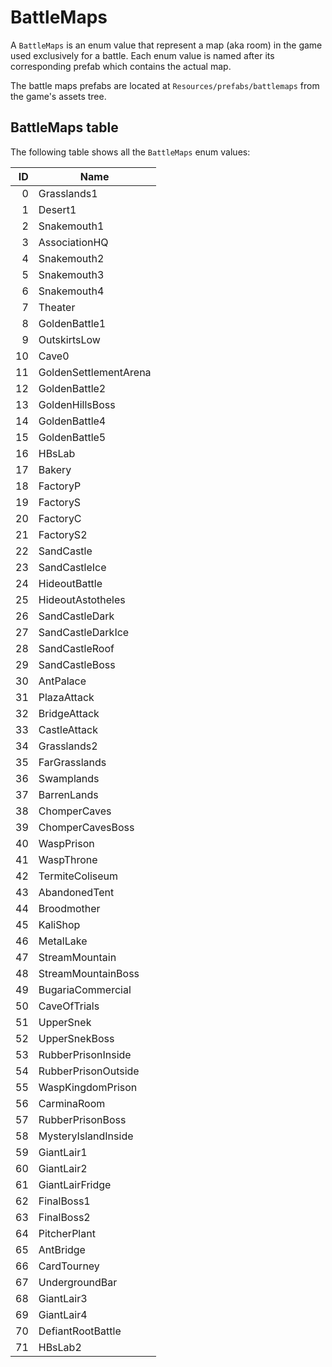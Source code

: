 # BattleMaps
A `BattleMaps` is an enum value that represent a map (aka room) in the game used exclusively for a battle. Each enum value is named after its corresponding prefab which contains the actual map.

The battle maps prefabs are located at `Resources/prefabs/battlemaps` from the game's assets tree. 

## BattleMaps table
The following table shows all the `BattleMaps` enum values:

|ID|Name|
|-:|----|
|0|Grasslands1|
|1|Desert1|
|2|Snakemouth1|
|3|AssociationHQ|
|4|Snakemouth2|
|5|Snakemouth3|
|6|Snakemouth4|
|7|Theater|
|8|GoldenBattle1|
|9|OutskirtsLow|
|10|Cave0|
|11|GoldenSettlementArena|
|12|GoldenBattle2|
|13|GoldenHillsBoss|
|14|GoldenBattle4|
|15|GoldenBattle5|
|16|HBsLab|
|17|Bakery|
|18|FactoryP|
|19|FactoryS|
|20|FactoryC|
|21|FactoryS2|
|22|SandCastle|
|23|SandCastleIce|
|24|HideoutBattle|
|25|HideoutAstotheles|
|26|SandCastleDark|
|27|SandCastleDarkIce|
|28|SandCastleRoof|
|29|SandCastleBoss|
|30|AntPalace|
|31|PlazaAttack|
|32|BridgeAttack|
|33|CastleAttack|
|34|Grasslands2|
|35|FarGrasslands|
|36|Swamplands|
|37|BarrenLands|
|38|ChomperCaves|
|39|ChomperCavesBoss|
|40|WaspPrison|
|41|WaspThrone|
|42|TermiteColiseum|
|43|AbandonedTent|
|44|Broodmother|
|45|KaliShop|
|46|MetalLake|
|47|StreamMountain|
|48|StreamMountainBoss|
|49|BugariaCommercial|
|50|CaveOfTrials|
|51|UpperSnek|
|52|UpperSnekBoss|
|53|RubberPrisonInside|
|54|RubberPrisonOutside|
|55|WaspKingdomPrison|
|56|CarminaRoom|
|57|RubberPrisonBoss|
|58|MysteryIslandInside|
|59|GiantLair1|
|60|GiantLair2|
|61|GiantLairFridge|
|62|FinalBoss1|
|63|FinalBoss2|
|64|PitcherPlant|
|65|AntBridge|
|66|CardTourney|
|67|UndergroundBar|
|68|GiantLair3|
|69|GiantLair4|
|70|DefiantRootBattle|
|71|HBsLab2|